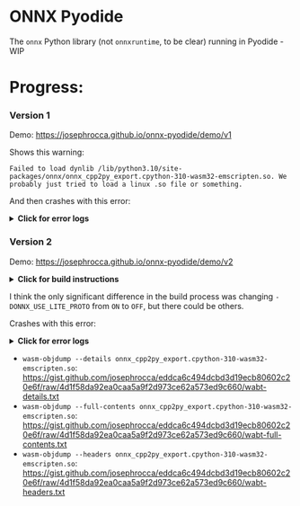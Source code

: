 # ONNX Pyodide
The `onnx` Python library (not `onnxruntime`, to be clear) running in Pyodide - WIP

# Progress:

### Version 1

Demo: https://josephrocca.github.io/onnx-pyodide/demo/v1

Shows this warning:

```
Failed to load dynlib /lib/python3.10/site-packages/onnx/onnx_cpp2py_export.cpython-310-wasm32-emscripten.so. We probably just tried to load a linux .so file or something.
```

And then crashes with this error:

<details>
  <summary><b>Click for error logs</b></summary>
  
```
Uncaught PythonError: Traceback (most recent call last):
  File "/lib/python3.10/asyncio/futures.py", line 201, in result
    raise self._exception
  File "/lib/python3.10/asyncio/tasks.py", line 232, in __step
    result = coro.send(None)
  File "/lib/python3.10/_pyodide/_base.py", line 531, in eval_code_async
    await CodeRunner(
  File "/lib/python3.10/_pyodide/_base.py", line 359, in run_async
    await coroutine
  File "<exec>", line 9, in <module>
  File "/lib/python3.10/site-packages/onnx/__init__.py", line 6, in <module>
    from .onnx_cpp2py_export import ONNX_ML  # noqa
ImportError: dynamic module does not define module export function (PyInit_onnx_cpp2py_export)

    at new_error (pyodide.asm.js:10:179954)
    at pyodide.asm.wasm:0xe78a8
    at pyodide.asm.wasm:0xee978
    at method_call_trampoline (pyodide.asm.js:10:229349)
    at pyodide.asm.wasm:0x1313a1
    at pyodide.asm.wasm:0x202469
    at pyodide.asm.wasm:0x16ca9e
    at pyodide.asm.wasm:0x1318b5
    at pyodide.asm.wasm:0x1319af
    at pyodide.asm.wasm:0x131a52
    at pyodide.asm.wasm:0x1eb770
    at pyodide.asm.wasm:0x1e579f
    at pyodide.asm.wasm:0x131a95
    at pyodide.asm.wasm:0x1ed552
    at pyodide.asm.wasm:0x1eb1b2
    at pyodide.asm.wasm:0x1e579f
    at pyodide.asm.wasm:0x131a95
    at pyodide.asm.wasm:0xee1af
    at pyodide.asm.wasm:0xee050
    at Module.callPyObjectKwargs (pyodide.asm.js:10:123403)
    at Module.callPyObject (pyodide.asm.js:10:123781)
    at wrapper (pyodide.asm.js:10:219389)
```
</details>
  
### Version 2
  
Demo: https://josephrocca.github.io/onnx-pyodide/demo/v2

<details>
  <summary><b>Click for build instructions</b></summary>
 
```bash
git clone --branch v21.12 https://github.com/onnx/onnx
cd onnx
git submodule update --init --recursive

pip install pyodide-build
pip install "pybind11[global]"

# install emscripten
git clone https://github.com/emscripten-core/emsdk
cd emsdk
pyodide config get emscripten_version  # this line is needed due to: https://github.com/pyodide/pyodide/issues/3430
PYODIDE_EMSCRIPTEN_VERSION=$(pyodide config get emscripten_version)
./emsdk install ${PYODIDE_EMSCRIPTEN_VERSION}
./emsdk activate ${PYODIDE_EMSCRIPTEN_VERSION}
source emsdk_env.sh
cd ../

# install protobuf (not just binary)
git clone https://github.com/protocolbuffers/protobuf.git
cd protobuf
git checkout v3.20.2
git submodule update --init --recursive
mkdir build_source && cd build_source
cmake ../cmake -Dprotobuf_BUILD_SHARED_LIBS=OFF -DCMAKE_INSTALL_PREFIX=/usr -DCMAKE_INSTALL_SYSCONFDIR=/etc -DCMAKE_POSITION_INDEPENDENT_CODE=ON -Dprotobuf_BUILD_TESTS=OFF -DCMAKE_BUILD_TYPE=Release
make -j$(nproc)
sudo make install
cd ../../
export PATH="$(pwd)/protobuf/build_source:$PATH"

# add some extra cmake variables like `set_property(GLOBAL PROPERTY TARGET_SUPPORTS_SHARED_LIBS TRUE)` - see the file for the rest, including references to explanations
curl https://gist.githubusercontent.com/josephrocca/9740493cd72e5be587177b31b40ed8f5/raw/509fab5dc03bec8aa598e7fbce16330de94893ca/overwriteProp.cmake > overwriteProp.cmake

# currently the only edit needed for CMakeLists.txt is to remove `,--exclude-libs,ALL` from line 492 - see explanation here: https://github.com/pyodide/pyodide/issues/3427#issuecomment-1374422693
curl https://gist.githubusercontent.com/josephrocca/9740493cd72e5be587177b31b40ed8f5/raw/ef697fb45c5a00523c266b5265abb11cef2810e7/CMakeLists.txt > CMakeLists.txt

export CMAKE_ARGS="-DONNX_USE_LITE_PROTO=OFF -DProtobuf_INCLUDE_DIR=$(pwd)/protobuf/src -DProtobuf_LIBRARIES=$(pwd)/protobuf/build_source -Dpybind11_DIR=$(python -c 'import pybind11 as _; print(_.__path__[0])')/share/cmake/pybind11 -DPYTHON_INCLUDE_DIR=$(python -c "import sysconfig; print(sysconfig.get_path('include'))") -DPYTHON_LIBRARY=$(python -c "import sysconfig; print(sysconfig.get_config_var('LIBDIR'))") -DCMAKE_PROJECT_INCLUDE=$(pwd)/overwriteProp.cmake -DCMAKE_C_FLAGS=\"-fPIC\" -DCMAKE_CXX_FLAGS=\"-fPIC\""

# build
pyodide build --exports whole_archive


##########################
#  OPTIONAL STUFF BELOW  #
##########################

# install wabt to inspect generated .so (wasm) file
sudo apt update
sudo apt install ninja-build
git clone --recursive https://github.com/WebAssembly/wabt
cd wabt
git submodule update --init
make

cd dist
unzip /workspaces/onnx/dist/onnx-1.13.0-cp310-cp310-emscripten_3_1_27_wasm32.whl
cd ../

/workspaces/onnx/wabt/bin/wasm-objdump --full-contents /workspaces/onnx/dist/onnx/onnx_cpp2py_export.cpython-310-wasm32-emscripten.so > wabt-full-contents.txt
/workspaces/onnx/wabt/bin/wasm-objdump --details /workspaces/onnx/dist/onnx/onnx_cpp2py_export.cpython-310-wasm32-emscripten.so > wabt-details.txt
/workspaces/onnx/wabt/bin/wasm-objdump --disassemble /workspaces/onnx/dist/onnx/onnx_cpp2py_export.cpython-310-wasm32-emscripten.so > wabt-disassemble.txt
/workspaces/onnx/wabt/bin/wasm-objdump --headers /workspaces/onnx/dist/onnx/onnx_cpp2py_export.cpython-310-wasm32-emscripten.so > wabt-headers.txt

```
</details>
  
I think the only significant difference in the build process was changing `-DONNX_USE_LITE_PROTO` from `ON` to `OFF`, but there could be others.

Crashes with this error:

<details>
  <summary><b>Click for error logs</b></summary>
  
```
Uncaught PythonError: Traceback (most recent call last):
  File "/lib/python3.10/asyncio/futures.py", line 201, in result
    raise self._exception
  File "/lib/python3.10/asyncio/tasks.py", line 234, in __step
    result = coro.throw(exc)
  File "/lib/python3.10/_pyodide/_base.py", line 531, in eval_code_async
    await CodeRunner(
  File "/lib/python3.10/_pyodide/_base.py", line 359, in run_async
    await coroutine
  File "<exec>", line 7, in <module>
  File "/lib/python3.10/site-packages/micropip/_micropip.py", line 600, in install
    await gather(*wheel_promises)
  File "/lib/python3.10/asyncio/futures.py", line 284, in __await__
    yield self  # This tells Task to wait for completion.
  File "/lib/python3.10/asyncio/tasks.py", line 304, in __wakeup
    future.result()
  File "/lib/python3.10/asyncio/futures.py", line 201, in result
    raise self._exception
  File "/lib/python3.10/asyncio/tasks.py", line 234, in __step
    result = coro.throw(exc)
  File "/lib/python3.10/site-packages/micropip/_micropip.py", line 247, in install
    await self.load_libraries(target)
  File "/lib/python3.10/site-packages/micropip/_micropip.py", line 238, in load_libraries
    await gather(*map(lambda dynlib: loadDynlib(dynlib, False), dynlibs))
  File "/lib/python3.10/asyncio/futures.py", line 284, in __await__
    yield self  # This tells Task to wait for completion.
  File "/lib/python3.10/asyncio/tasks.py", line 304, in __wakeup
    future.result()
  File "/lib/python3.10/asyncio/futures.py", line 201, in result
    raise self._exception
pyodide.JsException: TypeError: Cannot read properties of undefined (reading 'apply')

    at new_error (pyodide.asm.js:10:179954)
    at pyodide.asm.wasm:0xe78a8
    at pyodide.asm.wasm:0xee978
    at method_call_trampoline (pyodide.asm.js:10:229349)
    at pyodide.asm.wasm:0x1313a1
    at pyodide.asm.wasm:0x202469
    at pyodide.asm.wasm:0x16ca9e
    at pyodide.asm.wasm:0x1318b5
    at pyodide.asm.wasm:0x1319af
    at pyodide.asm.wasm:0x131a52
    at pyodide.asm.wasm:0x1eb770
    at pyodide.asm.wasm:0x1e579f
    at pyodide.asm.wasm:0x131a95
    at pyodide.asm.wasm:0x1ed552
    at pyodide.asm.wasm:0x1eb1b2
    at pyodide.asm.wasm:0x1e579f
    at pyodide.asm.wasm:0x131a95
    at pyodide.asm.wasm:0xee1af
    at pyodide.asm.wasm:0xee050
    at Module.callPyObjectKwargs (pyodide.asm.js:10:123403)
    at Module.callPyObject (pyodide.asm.js:10:123781)
    at wrapper (pyodide.asm.js:10:219389)
```
</details>

* `wasm-objdump --details onnx_cpp2py_export.cpython-310-wasm32-emscripten.so`: https://gist.github.com/josephrocca/eddca6c494dcbd3d19ecb80602c20e6f/raw/4d1f58da92ea0caa5a9f2d973ce62a573ed9c660/wabt-details.txt
* `wasm-objdump --full-contents onnx_cpp2py_export.cpython-310-wasm32-emscripten.so`: https://gist.github.com/josephrocca/eddca6c494dcbd3d19ecb80602c20e6f/raw/4d1f58da92ea0caa5a9f2d973ce62a573ed9c660/wabt-full-contents.txt
* `wasm-objdump --headers onnx_cpp2py_export.cpython-310-wasm32-emscripten.so`: https://gist.github.com/josephrocca/eddca6c494dcbd3d19ecb80602c20e6f/raw/4d1f58da92ea0caa5a9f2d973ce62a573ed9c660/wabt-headers.txt

